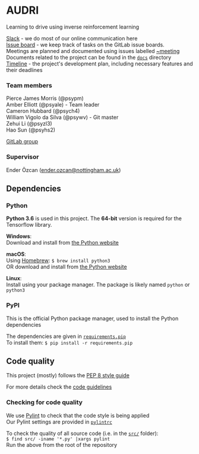 # AUDRI
Learning to drive using inverse reinforcement learning

[Slack](https://audri.slack.com) - we do most of our online communication here  
[Issue board](https://projects.cs.nott.ac.uk/grp17-todo/audri/boards) - we keep track of tasks on the GitLab issue boards.  
Meetings are planned and documented using issues labelled [~meeting](https://projects.cs.nott.ac.uk/grp17-todo/audri/issues?scope=all&utf8=%E2%9C%93&state=all&label_name[]=meeting)  
Documents related to the project can be found in the [`docs`](docs/) directory  
[Timeline](docs/timeline.md) - the project's development plan, including necessary features and
their deadlines

### Team members
Pierce James Morris (@psypm)  
Amber Elliott (@psyale) - Team leader  
Cameron Hubbard (@psych4)  
William Vigolo da Silva (@psywv) - Git master  
Zehui Li (@psyzl3)  
Hao Sun (@psyhs2)  

[GitLab group](https://projects.cs.nott.ac.uk/groups/grp17-todo/group_members)

### Supervisor
Ender Özcan ([ender.ozcan@nottingham.ac.uk](mailto:ender.ozcan@nottingham.ac.uk))

## Dependencies

### Python
__Python 3.6__ is used in this project. The __64-bit__ version is required for the
Tensorflow library.

__Windows__:  
Download and install from [the Python website](https://www.python.org/downloads/windows)

__macOS__:  
Using [Homebrew](https://brew.sh): `$ brew install python3`  
OR download and install from [the Python website](https://www.python.org/downloads/mac-osx)  

__Linux__:  
Install using your package manager. The package is likely named `python` or
`python3`

### PyPI
This is the official Python package manager, used to install the Python
dependencies

The dependencies are given in [`requirements.pip`](requirements.pip)  
To install them: `$ pip install -r requirements.pip`

## Code quality
This project (mostly) follows the [PEP 8 style guide](https://www.python.org/dev/peps/pep-0008)  

For more details check the [code guidelines](docs/code.md)

### Checking for code quality
We use [Pylint](https://www.pylint.org) to check that the code style is being applied  
Our Pylint settings are provided in [`pylintrc`](pylintrc)  

To check the quality of all source code (i.e. in the [`src/`](src) folder):  
`$ find src/ -iname '*.py' |xargs pylint`  
Run the above from the root of the repository
